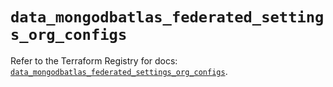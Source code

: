 # `data_mongodbatlas_federated_settings_org_configs`

Refer to the Terraform Registry for docs: [`data_mongodbatlas_federated_settings_org_configs`](https://registry.terraform.io/providers/mongodb/mongodbatlas/1.32.0/docs/data-sources/federated_settings_org_configs).
